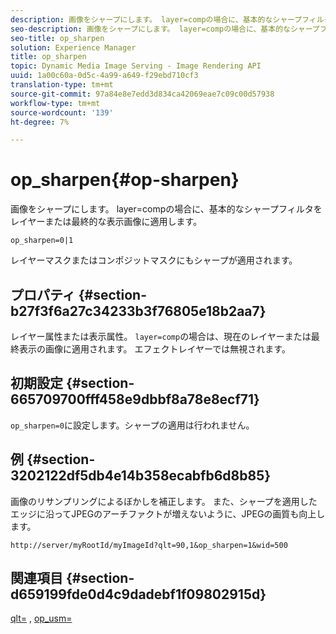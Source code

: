 ```yaml
---
description: 画像をシャープにします。 layer=compの場合に、基本的なシャープフィルタをレイヤーまたは最終的な表示画像に適用します。
seo-description: 画像をシャープにします。 layer=compの場合に、基本的なシャープフィルタをレイヤーまたは最終的な表示画像に適用します。
seo-title: op_sharpen
solution: Experience Manager
title: op_sharpen
topic: Dynamic Media Image Serving - Image Rendering API
uuid: 1a00c60a-0d5c-4a99-a649-f29ebd710cf3
translation-type: tm+mt
source-git-commit: 97a84e8e7edd3d834ca42069eae7c09c00d57938
workflow-type: tm+mt
source-wordcount: '139'
ht-degree: 7%

---
```



# op_sharpen{#op-sharpen}

画像をシャープにします。 layer=compの場合に、基本的なシャープフィルタをレイヤーまたは最終的な表示画像に適用します。

`op_sharpen=0|1`

レイヤーマスクまたはコンポジットマスクにもシャープが適用されます。

## プロパティ {#section-b27f3f6a27c34233b3f76805e18b2aa7}

レイヤー属性または表示属性。 `layer=comp`の場合は、現在のレイヤーまたは最終表示の画像に適用されます。 エフェクトレイヤーでは無視されます。

## 初期設定 {#section-665709700fff458e9dbbf8a78e8ecf71}

`op_sharpen=0`に設定します。シャープの適用は行われません。

## 例 {#section-3202122df5db4e14b358ecabfb6d8b85}

画像のリサンプリングによるぼかしを補正します。 また、シャープを適用したエッジに沿ってJPEGのアーチファクトが増えないように、JPEGの画質も向上します。

`http://server/myRootId/myImageId?qlt=90,1&op_sharpen=1&wid=500`

## 関連項目 {#section-d659199fde0d4c9dadebf1f09802915d}

[qlt=](../../../../../is-api/http-ref/image-serving-api-ref/c-http-protocol-reference/c-command-reference/r-is-http-qlt.md#reference-f69ed0758c784b0385d979820546d352) ,  [op_usm=](../../../../../is-api/http-ref/image-serving-api-ref/c-http-protocol-reference/c-command-reference/r-op-sharpen.md#reference-c32573230c6140f883efdaa201ea8541)
